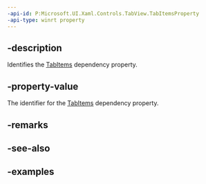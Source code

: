 ```yaml
---
-api-id: P:Microsoft.UI.Xaml.Controls.TabView.TabItemsProperty
-api-type: winrt property
---
```


## -description

Identifies the [TabItems](tabview_tabitems.md) dependency property.

## -property-value

The identifier for the [TabItems](tabview_tabitems.md) dependency property.

## -remarks

## -see-also

## -examples

